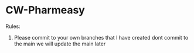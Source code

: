 # CW-Pharmeasy
Rules:
1. Please commit to your own branches that I have created dont commit to the main we will update the main later
